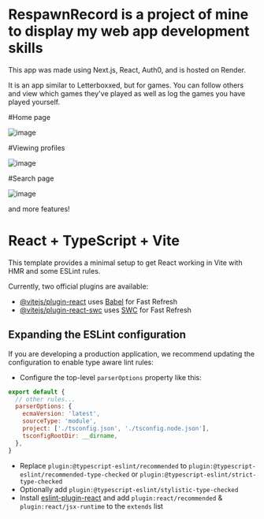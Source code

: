 # RespawnRecord is a project of mine to display my web app development skills

This app was made using Next.js, React, Auth0, and is hosted on Render.

It is an app similar to Letterboxxed, but for games. You can follow others and view which games they've played as well as log the games you have played yourself.

#Home page

![image](https://github.com/user-attachments/assets/442433a0-c241-49d7-8029-6ea4b1f129c5)

#Viewing profiles

![image](https://github.com/user-attachments/assets/9821ca09-78f2-4341-9401-deabcb260e02)

#Search page

![image](https://github.com/user-attachments/assets/41b398d8-6513-4172-b478-02ab21a3a145)

and more features!

# React + TypeScript + Vite

This template provides a minimal setup to get React working in Vite with HMR and some ESLint rules.

Currently, two official plugins are available:

- [@vitejs/plugin-react](https://github.com/vitejs/vite-plugin-react/blob/main/packages/plugin-react/README.md) uses [Babel](https://babeljs.io/) for Fast Refresh
- [@vitejs/plugin-react-swc](https://github.com/vitejs/vite-plugin-react-swc) uses [SWC](https://swc.rs/) for Fast Refresh

## Expanding the ESLint configuration

If you are developing a production application, we recommend updating the configuration to enable type aware lint rules:

- Configure the top-level `parserOptions` property like this:

```js
export default {
  // other rules...
  parserOptions: {
    ecmaVersion: 'latest',
    sourceType: 'module',
    project: ['./tsconfig.json', './tsconfig.node.json'],
    tsconfigRootDir: __dirname,
  },
}
```

- Replace `plugin:@typescript-eslint/recommended` to `plugin:@typescript-eslint/recommended-type-checked` or `plugin:@typescript-eslint/strict-type-checked`
- Optionally add `plugin:@typescript-eslint/stylistic-type-checked`
- Install [eslint-plugin-react](https://github.com/jsx-eslint/eslint-plugin-react) and add `plugin:react/recommended` & `plugin:react/jsx-runtime` to the `extends` list
